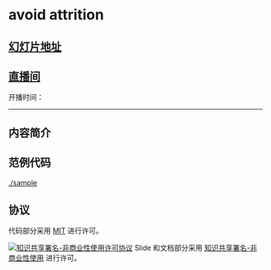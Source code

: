 avoid attrition
=====================

## [幻灯片地址]()

## [直播间]()

开播时间：

--------

## 内容简介



## 范例代码

[./sample](./sample/)

## 协议

代码部分采用 [MIT](https://opensource.org/licenses/MIT) 进行许可。

[![知识共享署名-非商业性使用许可协议](https://i.creativecommons.org/l/by-nc/4.0/88x31.png)](http://creativecommons.org/licenses/by-nc/4.0/)
Slide 和文档部分采用 [知识共享署名-非商业性使用](http://creativecommons.org/licenses/by-nc/4.0/) 进行许可。